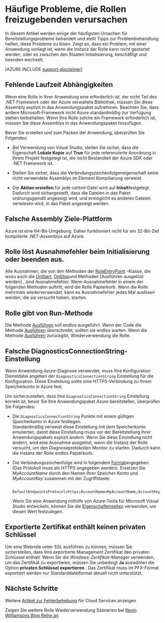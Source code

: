 <properties
   pageTitle="Häufigsten Ursachen für Cloud-Dienst Rollen Wiederverwendung | Microsoft Azure"
   description="Eine Rolle der Cloud-Dienst, die plötzlich-Freigabe kann längere Downtime verursachen. Hier sind einige häufige Probleme, die Rollen wiederverwendet, werden Anlass geben Ihnen Ausfallzeiten reduzieren möglicherweise helfen können."
   services="cloud-services"
   documentationCenter=""
   authors="simonxjx"
   manager="felixwu"
   editor=""
   tags="top-support-issue"/>
<tags
   ms.service="cloud-services"
   ms.devlang="na"
   ms.topic="article"
   ms.tgt_pltfrm="na"
   ms.workload="tbd"
   ms.date="09/02/2016"
   ms.author="v-six" />

# <a name="common-issues-that-cause-roles-to-recycle"></a>Häufige Probleme, die Rollen freizugebenden verursachen

In diesem Artikel werden einige der häufigsten Ursachen für Bereitstellungsprobleme behandelt und stellt Tipps zur Problembehandlung helfen, diese Probleme zu lösen. Zeigt an, dass ein Problem, mit einer Anwendung vorliegt ist, wenn die Instanz der Rolle kann nicht gestartet werden, oder es zwischen den Staaten Initialisierung, beschäftigt und beenden wechselt.

[AZURE.INCLUDE [support-disclaimer](../../includes/support-disclaimer.md)]

## <a name="missing-runtime-dependencies"></a>Fehlende Laufzeit Abhängigkeiten

Wenn eine Rolle in Ihrer Anwendung eine erforderlich ist, der nicht Teil des .NET Framework oder der Azure verwaltete Bibliothek, müssen Sie diese Assembly explizit in das Anwendungspaket aufnehmen. Beachten Sie, dass andere Microsoft-Framework nicht Azure standardmäßig zur Verfügung stehen beibehalten. Wenn Ihre Rolle solche ein Framework erforderlich ist, müssen Sie diese Assemblys in das Anwendungspaket hinzufügen.

Bevor Sie erstellen und zum Packen der Anwendung, überprüfen Sie Folgendes:

- Bei Verwendung von Visual Studio, stellen Sie sicher, dass die Eigenschaft **Lokale Kopie** auf **True** für jede referenzierte Anordnung in Ihrem Projekt festgelegt ist, die nicht Bestandteil der Azure SDK oder .NET Framework ist.

- Stellen Sie sicher, dass die Verbindungszeichenfolgeneigenschaft keine nicht verwendete Assemblys im Element Kompilierung verweist.

- Die **Aktion erstellen** für jede cshtml-Datei wird auf **Inhalt**festgelegt. Dadurch wird sichergestellt, dass die Dateien in das Paket ordnungsgemäß angezeigt wird, und ermöglicht es anderen Dateien verwiesen wird, in das Paket angezeigt werden.

## <a name="assembly-targets-wrong-platform"></a>Falsche Assembly Ziele-Plattform

Azure ist eine 64-Bit-Umgebung. Daher funktioniert nicht für ein 32-Bit-Ziel kompilierte .NET-Assemblys auf Azure.

## <a name="role-throws-unhandled-exceptions-while-initializing-or-stopping"></a>Rolle löst Ausnahmefehler beim Initialisierung oder beenden aus.

Alle Ausnahmen, die von den Methoden der [RoleEntryPoint] -Klasse, die wozu auch die [OnStart], [OnStop]und Methoden [Ausführen ausgelöst werden] , sind Ausnahmefehler. Wenn Ausnahmefehler in einem der folgenden Methoden auftritt, wird die Rolle Papierkorb. Wenn die Rolle mehrmals wiederverwendet, kann es Ausnahmefehler jedes Mal auslösen werden, die sie versucht haben, starten.

## <a name="role-returns-from-run-method"></a>Rolle gibt von Run-Methode

Die Methode [Ausführen] soll endlos ausgeführt. Wenn der Code die Methode [Ausführen] überschreibt, sollten sie endlos warten. Wenn die Methode [Ausführen] zurückgibt, Wiederverwendung die Rolle.

## <a name="incorrect-diagnosticsconnectionstring-setting"></a>Falsche DiagnosticsConnectionString-Einstellung

Wenn Anwendung Azure-Diagnose verwendet, muss Ihre Konfiguration Dienstdatei angeben der `DiagnosticsConnectionString` Einstellung für die Konfiguration. Diese Einstellung sollte eine HTTPS-Verbindung zu Ihrem Speicherkonto in Azure fest.

Um sicherzustellen, dass Ihre `DiagnosticsConnectionString` Einstellung korrekt ist, bevor Sie Ihre Anwendungspaket Azure bereitstellen, überprüfen Sie Folgendes:  

- Die `DiagnosticsConnectionString` Punkte mit einem gültigen Speicherkonto in Azure festlegen.  
  Standardmäßig verweist diese Einstellung mit dem Speicherkonto emulierten, damit diese Einstellung muss vor der Bereitstellung Ihrer Anwendungspakets explizit ändern. Wenn Sie diese Einstellung nicht ändern, wird eine Ausnahme ausgelöst, wenn die Instanz der Rolle versucht, um den Diagnoseprotokollen Monitor zu starten. Dadurch kann die Instanz der Rolle endlos Papierkorb.

- Die Verbindungszeichenfolge wird in folgendem [Format](../storage/storage-configure-connection-string.md)angegeben. (Das Protokoll muss als HTTPS angegeben werden). Ersetzen Sie *MyAccountName* durch den Namen Ihrer Speicher-Konto und *MyAccountKey* zusammen mit der Zugriffstaste:    

        DefaultEndpointsProtocol=https;AccountName=MyAccountName;AccountKey=MyAccountKey

  Wenn Sie eine Anwendung mithilfe von Azure-Tools für Microsoft Visual Studio entwickeln, können Sie die [Eigenschaftenseiten](https://msdn.microsoft.com/library/ee405486) verwenden, um diesen Wert festzulegen.

## <a name="exported-certificate-does-not-include-private-key"></a>Exportierte Zertifikat enthält keinen privaten Schlüssel

Um eine Webrolle unter SSL ausführen zu können, müssen Sie sicherstellen, dass Ihre exportierte Management Zertifikat den privaten Schlüssel enthält. Wenn Sie die *Windows-Zertifikat-Manager* verwenden, um das Zertifikat zu exportieren, müssen Sie unbedingt **Ja** auswählen die Option **privaten Schlüssel exportieren** . Das Zertifikat muss im PFX-Format exportiert werden nur Standarddateiformat aktuell nicht unterstützt.

## <a name="next-steps"></a>Nächste Schritte

Weitere [Artikel zur Fehlerbehebung](https://azure.microsoft.com/documentation/articles/?tag=top-support-issue&product=cloud-services) für Cloud Services anzeigen

Zeigen Sie weitere Rolle Wiederverwendung Szenarien bei [Kevin Williamsons Blog Reihe an](http://blogs.msdn.com/b/kwill/archive/2013/08/09/windows-azure-paas-compute-diagnostics-data.aspx)

[RoleEntryPoint]: https://msdn.microsoft.com/library/microsoft.windowsazure.serviceruntime.roleentrypoint.aspx
[OnStart]: https://msdn.microsoft.com/library/microsoft.windowsazure.serviceruntime.roleentrypoint.onstart.aspx
[OnStop]: https://msdn.microsoft.com/library/microsoft.windowsazure.serviceruntime.roleentrypoint.onstop.aspx
[Ausführen]: https://msdn.microsoft.com/library/microsoft.windowsazure.serviceruntime.roleentrypoint.run.aspx

